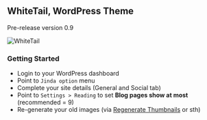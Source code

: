 ## WhiteTail, WordPress Theme
Pre-release version 0.9

![WhiteTail](http://img.ihere.org/uploads/040c091068.png)

### Getting Started
* Login to your WordPress dashboard
* Point to `Jinda option` menu
* Complete your site details (General and Social tab)
* Point to `Settings > Reading` to set **Blog pages show at most** (recommended = 9)
* Re-generate your old images (via [Regenerate Thumbnails](https://wordpress.org/plugins/regenerate-thumbnails/) or sth)